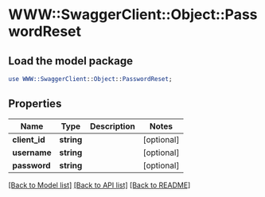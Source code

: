 # WWW::SwaggerClient::Object::PasswordReset

## Load the model package
```perl
use WWW::SwaggerClient::Object::PasswordReset;
```

## Properties
Name | Type | Description | Notes
------------ | ------------- | ------------- | -------------
**client_id** | **string** |  | [optional] 
**username** | **string** |  | [optional] 
**password** | **string** |  | [optional] 

[[Back to Model list]](../README.md#documentation-for-models) [[Back to API list]](../README.md#documentation-for-api-endpoints) [[Back to README]](../README.md)


